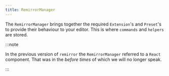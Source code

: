 ```yaml
---
title: RemirrorManager
---
```


The `RemirrorManager` brings together the required `Extension`'s and `Preset`'s to provide their
behaviour to your editor. This is where `commands` and `helpers` are stored.

:::note

In the previous version of `remirror` the `RemirrorManager` referred to a `React` component. That
was in the _before times_ of which we will no longer speak.

:::
